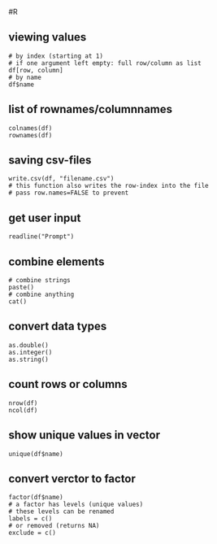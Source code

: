 #R 

## viewing values

```
# by index (starting at 1)
# if one argument left empty: full row/column as list
df[row, column]
# by name
df$name

```

## list of rownames/columnnames

```
colnames(df)
rownames(df)

```

## saving csv-files

```
write.csv(df, "filename.csv")
# this function also writes the row-index into the file
# pass row.names=FALSE to prevent
```

## get user input

```
readline("Prompt")
```

## combine elements

```
# combine strings
paste()
# combine anything
cat()
```

## convert data types

```
as.double()
as.integer()
as.string()
```

## count rows or columns

```
nrow(df)
ncol(df)
```

## show unique values in vector

```
unique(df$name)
```

## convert verctor to factor

```
factor(df$name)
# a factor has levels (unique values)
# these levels can be renamed
labels = c()
# or removed (returns NA)
exclude = c()
```
